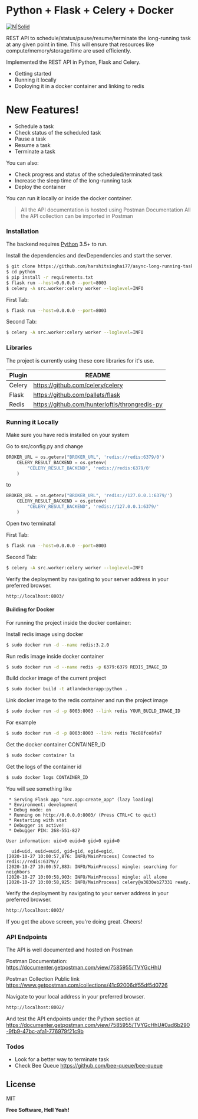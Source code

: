 # Python + Flask + Celery + Docker

[![N|Solid](https://camo.githubusercontent.com/2fd54823d96e135d6ac0ad3a1540af596b98de19/687474703a2f2f646f63732e63656c65727970726f6a6563742e6f72672f656e2f6c61746573742f5f696d616765732f63656c6572792d62616e6e65722d736d616c6c2e706e67)](https://github.com/OptimalBits/bull)

REST API to schedule/status/pause/resume/terminate the long-running task at any given point in time. This will ensure that resources like compute/memory/storage/time are used efficiently.

Implemented the REST API in Python, Flask and Celery.

  - Getting started
  - Running it locally
  - Doploying it in a docker container and linking to redis

# New Features!

  - Schedule a task
  - Check status of the scheduled task
  - Pause a task
  - Resume a task
  - Terminate a task


You can also:
  - Check progress and status of the scheduled/terminated task
  - Increase the sleep time of the long-running task
  - Deploy the container

You can run it locally or inside the docker container.

> All the API documentation is hosted using Postman Documentation
> All the API collection can be imported in Postman

### Installation

The backend requires [Python](https://www.python.org/) 3.5+ to run.

Install the dependencies and devDependencies and start the server.

```sh
$ git clone https://github.com/harshitsinghai77/async-long-running-task.git -b python-celery
$ cd python
$ pip install -r requirements.txt
$ flask run --host=0.0.0.0 --port=8003
$ celery -A src.worker:celery worker --loglevel=INFO
```

First Tab:
```sh
$ flask run --host=0.0.0.0 --port=8003
```

Second Tab:
```sh
$ celery -A src.worker:celery worker --loglevel=INFO
```

### Libraries 

The project is currently using these core libraries for it's use.

| Plugin | README |
| ------ | ------ |
| Celery | https://github.com/celery/celery |
| Flask | https://github.com/pallets/flask |
| Redis | https://github.com/hunterloftis/throngredis-py |

### Running it Locally

Make sure you have redis installed on your system

Go to src/config.py and change

``` python
BROKER_URL = os.getenv("BROKER_URL", 'redis://redis:6379/0')
    CELERY_RESULT_BACKEND = os.getenv(
        "CELERY_RESULT_BACKEND", 'redis://redis:6379/0'
    )
```
to
``` python
BROKER_URL = os.getenv("BROKER_URL", 'redis://127.0.0.1:6379/')
    CELERY_RESULT_BACKEND = os.getenv(
        "CELERY_RESULT_BACKEND", 'redis://127.0.0.1:6379/'
    )
```
Open two terminatal

First Tab:
```sh
$ flask run --host=0.0.0.0 --port=8003
```

Second Tab:
```sh
$ celery -A src.worker:celery worker --loglevel=INFO
```

Verify the deployment by navigating to your server address in your preferred browser.

```sh
http://localhost:8003/
```

#### Building for Docker
For running the project inside the docker container:

Install redis image using docker
```sh
$ sudo docker run -d --name redis:3.2.0
```
Run redis image inside docker container
```sh
$ sudo docker run -d --name redis -p 6379:6379 REDIS_IMAGE_ID
```

Build docker image of the current project

```sh
$ sudo docker build -t atlandockerapp:python .
```
Link docker image to the redis container and run the project image

```sh
$ sudo docker run -d -p 8003:8003 --link redis YOUR_BUILD_IMAGE_ID
```
For example
```sh
$ sudo docker run -d -p 8003:8003 --link redis 76c88fce8fa7
```
Get the docker container CONTAINER_ID
```sh
$ sudo docker container ls
```

Get the logs of the container id
```sh
$ sudo docker logs CONTAINER_ID
```
You will see something like
```text 
 * Serving Flask app "src.app:create_app" (lazy loading)
 * Environment: development
 * Debug mode: on
 * Running on http://0.0.0.0:8003/ (Press CTRL+C to quit)
 * Restarting with stat
 * Debugger is active!
 * Debugger PIN: 268-551-827

User information: uid=0 euid=0 gid=0 egid=0

  uid=uid, euid=euid, gid=gid, egid=egid,
[2020-10-27 10:00:57,876: INFO/MainProcess] Connected to redis://redis:6379//
[2020-10-27 10:00:57,883: INFO/MainProcess] mingle: searching for neighbors
[2020-10-27 10:00:58,903: INFO/MainProcess] mingle: all alone
[2020-10-27 10:00:58,925: INFO/MainProcess] celery@a3830eb27331 ready.

```
Verify the deployment by navigating to your server address in your preferred browser.

```sh
http://localhost:8003/
```
If you get the above screen, you're doing great. Cheers!

### API Endpoints
The API is well documented and hosted on Postman

Postman Documentation: https://documenter.getpostman.com/view/7585955/TVYGcHhU

Postman Collection Public link
https://www.getpostman.com/collections/41c92006df55df5d0726

Navigate to your local address in your preferred browser.

```sh
http://localhost:8002/
```
And test the API endpoints under the Python section at https://documenter.getpostman.com/view/7585955/TVYGcHhU#0ad6b290-9fb9-47bc-afa1-776979f21c9b

### Todos

 - Look for a better way to terminate task
 - Check Bee Queue https://github.com/bee-queue/bee-queue

License
----

MIT


**Free Software, Hell Yeah!**
